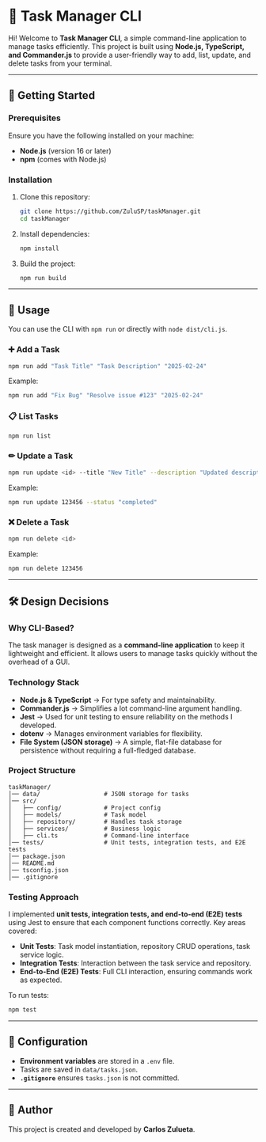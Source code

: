 # 📝 Task Manager CLI

Hi!
Welcome to **Task Manager CLI**, a simple command-line application to manage tasks efficiently. This project is built using **Node.js, TypeScript, and Commander.js** to provide a user-friendly way to add, list, update, and delete tasks from your terminal.

---

## 🚀 Getting Started

### **Prerequisites**
Ensure you have the following installed on your machine:
- **Node.js** (version 16 or later)
- **npm** (comes with Node.js)

### **Installation**
1. Clone this repository:
   ```sh
   git clone https://github.com/ZuluSP/taskManager.git
   cd taskManager
   ```
2. Install dependencies:
   ```sh
   npm install
   ```
3. Build the project:
   ```sh
   npm run build
   ```

---

## 📌 Usage
You can use the CLI with `npm run` or directly with `node dist/cli.js`.

### **➕ Add a Task**
```sh
npm run add "Task Title" "Task Description" "2025-02-24"
```
Example:
```sh
npm run add "Fix Bug" "Resolve issue #123" "2025-02-24"
```

### **📋 List Tasks**
```sh
npm run list
```

### **✏ Update a Task**
```sh
npm run update <id> --title "New Title" --description "Updated description" --dueDate "2025-03-01" --status "completed"
```
Example:
```sh
npm run update 123456 --status "completed"
```

### **❌ Delete a Task**
```sh
npm run delete <id>
```
Example:
```sh
npm run delete 123456
```

---

## 🛠 Design Decisions

### **Why CLI-Based?**
The task manager is designed as a **command-line application** to keep it lightweight and efficient. It allows users to manage tasks quickly without the overhead of a GUI.

### **Technology Stack**
- **Node.js & TypeScript** → For type safety and maintainability.
- **Commander.js** → Simplifies a lot command-line argument handling.
- **Jest** → Used for unit testing to ensure reliability on the methods I developed.
- **dotenv** → Manages environment variables for flexibility.
- **File System (JSON storage)** → A simple, flat-file database for persistence without requiring a full-fledged database.

### **Project Structure**
```
taskManager/
│── data/                  # JSON storage for tasks
│── src/
│   ├── config/            # Project config
│   ├── models/            # Task model
│   ├── repository/        # Handles task storage
│   ├── services/          # Business logic
│   ├── cli.ts             # Command-line interface
│── tests/                 # Unit tests, integration tests, and E2E tests
│── package.json
│── README.md
│── tsconfig.json
│── .gitignore
```

### **Testing Approach**
I implemented **unit tests, integration tests, and end-to-end (E2E) tests** using Jest to ensure that each component functions correctly. Key areas covered:
- **Unit Tests**: Task model instantiation, repository CRUD operations, task service logic.
- **Integration Tests**: Interaction between the task service and repository.
- **End-to-End (E2E) Tests**: Full CLI interaction, ensuring commands work as expected.

To run tests:
```sh
npm test
```

---

## 🔧 Configuration
- **Environment variables** are stored in a `.env` file.
- Tasks are saved in `data/tasks.json`.
- **`.gitignore`** ensures `tasks.json` is not committed.

---

## 📜 Author
This project is created and developed by **Carlos Zulueta**.

